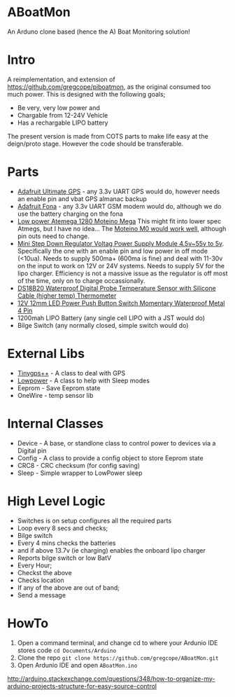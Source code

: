 ABoatMon
========

An Arduno clone based (hence the A) Boat Monitoring solution!

Intro
=====

A reimplementation, and extension of https://github.com/gregcope/piboatmon, as the original consumed too much power.  This is designed with the following goals;
* Be very, very low power and
* Chargable from 12-24V Vehicle
* Has a rechargable LIPO battery

The present version is made from COTS parts to make life easy at the deign/proto stage.  However the code should be transferable.

Parts
=====
* [Adafruit Ultimate GPS](https://www.adafruit.com/product/746) - any 3.3v UART GPS would do, however needs an enable pin and vbat GPS almanac backup
* [Adafruit Fona](https://www.adafruit.com/product/1946) - any 3.3v UART GSM modem would do, although we do use the battery charging on the fona
* [Low power Atemega 1280 Moteino Mega](https://lowpowerlab.com/shop/product/119) This might fit into lower spec Atmegs, but I have no idea... The [Moteino M0 would work well](https://lowpowerlab.com/shop/product/184), although pin outs need to change.
* [Mini Step Down Regulator Voltag Power Supply Module 4.5v~55v to 5v](https://www.ebay.co.uk/sch/i.html?_osacat=0&_odkw=Mini+Step+Down+Regulator+Voltag+Power+Supply+Module+4.5v~55v+to+5v&_from=R40&_trksid=p2334524.m570.l1313.TR0.TRC0.H0.XMini+Step+Down+Regulator+Voltag+Power+Supply+Module+4.5v~55v+to+5v+600ma.TRS0&_nkw=Mini+Step+Down+Regulator+Voltag+Power+Supply+Module+4.5v~55v+to+5v+600ma&_sacat=0).  Specifically the one with an enable pin and low power in off mode (<10ua).  Needs to supply 500ma+ (600ma is fine) and deal with 11-30v on the input to work on 12V or 24V systems.  Needs to supply 5V for the lipo charger.  Efficiency is not a massive issue as the regulator is off most of the time, only on to charge occassionally.
* [DS18B20 Waterproof Digital Probe Temperature Sensor with Silicone Cable (higher temp) Thermometer](https://www.ebay.co.uk/sch/i.html?_from=R40&_trksid=p2380057.m570.l1313.TR0.TRC0.H0.Xvermont+l+tent.TRS0&_nkw=DS18B20+Waterproof+Digital+Probe+Temperature+Sensor+Silicone+Cable+Thermometer&_sacat=0)
* [12V 12mm LED Power Push Button Switch Momentary Waterproof Metal 4 Pin](https://www.ebay.co.uk/sch/i.html?_osacat=0&_odkw=waterproof+LED+switch+12mm&_from=R40&_trksid=p2334524.m570.l1313.TR0.TRC0.H0.Xwaterproof+LED+switch+12mm+momentary.TRS0&_nkw=waterproof+LED+switch+12mm+momentary&_sacat=0)
* 1200mah LIPO Battery (any single cell LIPO with a JST would do)
* Bilge Switch (any normally closed, simple switch would do)

External Libs
=======

* [Tinygps++](https://github.com/mikalhart/TinyGPSPlus) - A class to deal with GPS
* [Lowpower](https://github.com/LowPowerLab/LowPower) - A class to help with Sleep modes
* Eeprom - Save Eeprom state
* OneWire - temp sensor lib

Internal Classes
========
* Device - A base, or standlone class to control power to devices via a Digital pin
* Config - A class to provide a config object to store Eeprom state
* CRC8 - CRC checksum (for config saving)
* Sleep - Simple wrapper to LowPower sleep

High Level Logic
================

* Switches is on setup configures all the required parts
* Loop every 8 secs and checks;
* Bilge switch
* Every 4 mins checks the batteries
* and if above 13.7v (ie charging) enables the onboard lipo charger
* Reports bilge switch or low BatV
* Every Hour;
* Checkst the above
* Checks location
* If any of the above are out of band;
* Send a message

HowTo
=====

1. Open a command terminal, and change cd to where your Ardunio IDE stores code
```cd Documents/Arduino```
2. Clone the repo
```git clone https://github.com/gregcope/ABoatMon.git```
3. Open Ardunio IDE and open ```ABoatMon.ino```

http://arduino.stackexchange.com/questions/348/how-to-organize-my-arduino-projects-structure-for-easy-source-control
